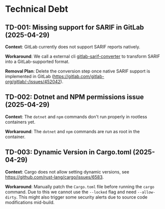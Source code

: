 # Technical Debt

## TD-001: Missing support for SARIF in GitLab (2025-04-29)

**Context**:
GitLab currently does not support SARIF reports natively.

**Workaround**:
We call a external cli [gitlab-sarif-converter](https://gitlab.com/ignis-build/sarif-converter) to transform SARIF into a GitLab-supported format.

**Removal Plan**:
Delete the conversion step once native SARIF support is implemented in GitLab (https://gitlab.com/gitlab-org/gitlab/-/issues/452042).

## TD-002: Dotnet and NPM permissions issue (2025-04-29)

**Context**:
The `dotnet` and `npm` commands don't run properly in rootless containers yet.

**Workaround**:
The `dotnet` and `npm` commands are run as root in the container.

## TD-003: Dynamic Version in Cargo.toml (2025-04-29)

**Context**:
Cargo does not allow setting dynamic versions, see https://github.com/rust-lang/cargo/issues/6583.

**Workaround**:
Manually patch the `Cargo.toml` file before running the `cargo` command. Due to this we cannot use the `--locked` flag and need `--allow-dirty`.
This might also trigger some security alerts due to source code modifications mid-build.
